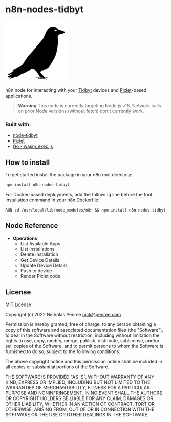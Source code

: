 # n8n-nodes-tidbyt

![n8n.io - Workflow Automation](https://raw.githubusercontent.com/n8n-io/n8n/master/assets/n8n-logo.png)

n8n node for interacting with your [Tidbyt](https://www.tidbyt.com) devices and [Pixlet](https://www.github.com/tidbyt/pixlet)-based applications.


> **Warning**
> This node is currently targeting Node.js v18. Network calls on prior Node versions (without fetch) don't currently work.

### Built with:

* [node-tidbyt](https://www.github.com/drudge/node-tidbyt)
* [Pixlet](https://www.github.com/tidbyt/pixlet)  
* [Go - wasm_exec.js](https://github.com/golang/go/tree/master/misc/wasm)

## How to install

To get started install the package in your n8n root directory:

`npm install n8n-nodes-tidbyt`


For Docker-based deployments, add the following line before the font installation command in your [n8n Dockerfile](https://github.com/n8n-io/n8n/blob/master/docker/images/n8n/Dockerfile):


`RUN cd /usr/local/lib/node_modules/n8n && npm install n8n-nodes-tidbyt`

## Node Reference

* **Operations**
    * List Available Apps
    * List Installations
    * Delete Installation
    * Get Device Details
    * Update Device Details
    * Push to device
    * Render Pixlet code


## License

MIT License

Copyright (c) 2022 Nicholas Penree <nick@penree.com>

Permission is hereby granted, free of charge, to any person obtaining a copy
of this software and associated documentation files (the "Software"), to deal
in the Software without restriction, including without limitation the rights
to use, copy, modify, merge, publish, distribute, sublicense, and/or sell
copies of the Software, and to permit persons to whom the Software is
furnished to do so, subject to the following conditions:

The above copyright notice and this permission notice shall be included in all
copies or substantial portions of the Software.

THE SOFTWARE IS PROVIDED "AS IS", WITHOUT WARRANTY OF ANY KIND, EXPRESS OR
IMPLIED, INCLUDING BUT NOT LIMITED TO THE WARRANTIES OF MERCHANTABILITY,
FITNESS FOR A PARTICULAR PURPOSE AND NONINFRINGEMENT. IN NO EVENT SHALL THE
AUTHORS OR COPYRIGHT HOLDERS BE LIABLE FOR ANY CLAIM, DAMAGES OR OTHER
LIABILITY, WHETHER IN AN ACTION OF CONTRACT, TORT OR OTHERWISE, ARISING FROM,
OUT OF OR IN CONNECTION WITH THE SOFTWARE OR THE USE OR OTHER DEALINGS IN THE
SOFTWARE.